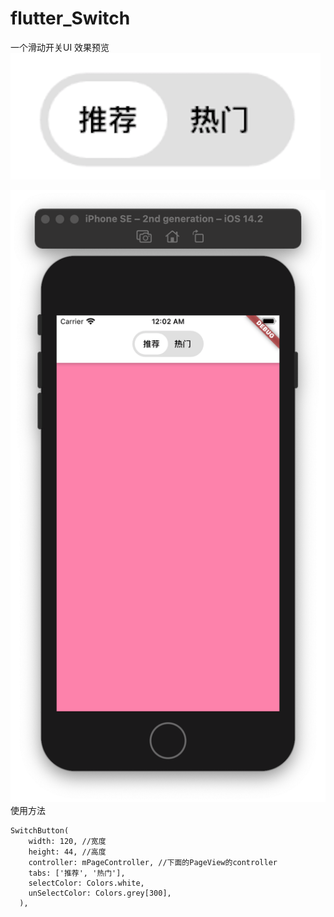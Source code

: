 # flutter_Switch
一个滑动开关UI
效果预览
 ![image-w100](https://github.com/Luy7788/flutter_switch/blob/main/preview/icon1.png)

 ![image](https://github.com/Luy7788/flutter_switch/blob/main/preview/icon2.png)
使用方法
```
SwitchButton(
    width: 120, //宽度
    height: 44, //高度
    controller: mPageController, //下面的PageView的controller
    tabs: ['推荐', '热门'], 
    selectColor: Colors.white,
    unSelectColor: Colors.grey[300],
  ),
```
